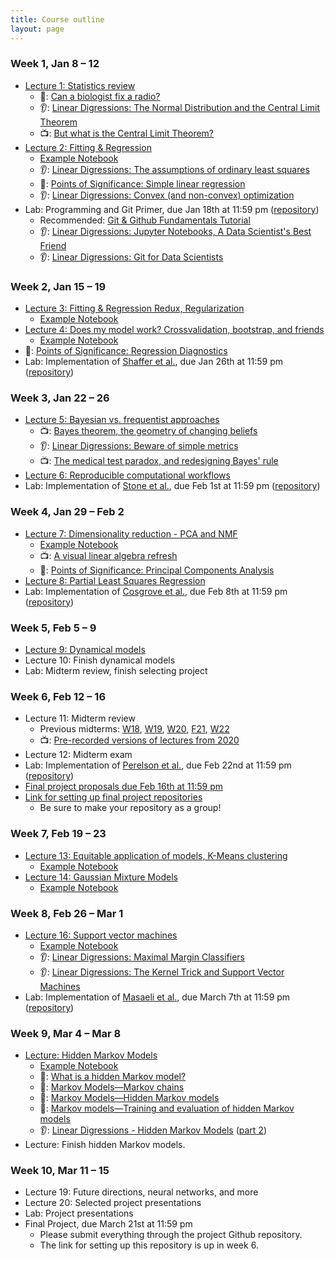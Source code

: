 ```yaml
---
title: Course outline
layout: page
---
```


### Week 1, Jan 8 – 12

- [Lecture 1: Statistics review](../public/Wk1-Lecture1.pdf)
  - 📖: [Can a biologist fix a radio?](https://www.cell.com/cancer-cell/fulltext/S1535-6108(02)00133-2)
  - 👂: [Linear Digressions: The Normal Distribution and the Central Limit Theorem](https://lineardigressions.com/episodes/2018/12/9/the-normal-distribution-and-the-central-limit-theorem)
  - 📺: [But what is the Central Limit Theorem?](https://www.youtube.com/watch?v=zeJD6dqJ5lo)
- [Lecture 2: Fitting & Regression](../public/Wk1-Lecture2.pdf)
  - [Example Notebook](../public/examples/OLS-Example.ipynb)
  - 👂: [Linear Digressions: The assumptions of ordinary least squares](https://lineardigressions.com/episodes/2019/1/12/the-assumptions-of-ordinary-least-squares)
  - 📖: [Points of Significance: Simple linear regression](https://www.nature.com/nmeth/journal/v12/n11/full/nmeth.3627.html)
  - 👂: [Linear Digressions: Convex (and non-convex) optimization](https://lineardigressions.com/episodes/2018/12/16/convex-and-non-convex-optimization)
- Lab: Programming and Git Primer, due Jan 18th at 11:59 pm ([repository](https://classroom.github.com/a/aw_Sfcs9))
  - Recommended: [Git & Github Fundamentals Tutorial](https://classroom.github.com/a/un0wW6AK)
  - 👂: [Linear Digressions: Jupyter Notebooks, A Data Scientist's Best Friend](https://lineardigressions.com/episodes/2017/8/20/jupyter-notebooks-a-data-scientists-best-friend)
  - 👂: [Linear Digressions: Git for Data Scientists](https://lineardigressions.com/episodes/2018/6/3/git-for-data-scientists)

### Week 2, Jan 15 – 19

- [Lecture 3: Fitting & Regression Redux, Regularization](../public/Wk2-Lecture3.pdf)
  - [Example Notebook](../public/examples/Regularization-Example.ipynb)
- [Lecture 4: Does my model work? Crossvalidation, bootstrap, and friends](../public/Wk2-Lecture4.pdf)
  - [Example Notebook](../public/examples/CrossVal-Example.ipynb)
- 📖: [Points of Significance: Regression Diagnostics](https://www.nature.com/nmeth/journal/v13/n5/abs/nmeth.3854.html)
- Lab: Implementation of [Shaffer et al.](https://www.nature.com/nature/journal/v546/n7658/abs/nature22794.html), due Jan 26th at 11:59 pm ([repository](https://classroom.github.com/a/6QVOpFUh))

### Week 3, Jan 22 – 26

- [Lecture 5: Bayesian vs. frequentist approaches](../public/Wk3-Lecture5.pdf)
  - 📺: [Bayes theorem, the geometry of changing beliefs](https://www.youtube.com/watch?v=HZGCoVF3YvM)
  - 👂: [Linear Digressions: Beware of simple metrics](https://lineardigressions.com/episodes/2019/12/22/data-scientists-beware-of-simple-metrics)
  - 📺: [The medical test paradox, and redesigning Bayes' rule](https://www.youtube.com/watch?v=lG4VkPoG3ko)
- [Lecture 6: Reproducible computational workflows](../public/Wk3-Lecture6.pdf)
- Lab: Implementation of [Stone et al.](https://www.ncbi.nlm.nih.gov/pmc/articles/PMC1301723/), due Feb 1st at 11:59 pm ([repository](https://classroom.github.com/a/vDNzClZ4))

### Week 4, Jan 29 – Feb 2

- [Lecture 7: Dimensionality reduction - PCA and NMF](../public/Wk4-Lecture7.pdf)
  - [Example Notebook](../public/examples/PCA-NNMF.ipynb)
  - 📺: [A visual linear algebra refresh](https://www.youtube.com/playlist?list=PLZHQObOWTQDPD3MizzM2xVFitgF8hE_ab)
  - 📖: [Points of Significance: Principal Components Analysis](https://www.nature.com/articles/nmeth.4346)
- [Lecture 8: Partial Least Squares Regression](../public/Wk4-Lecture8.pdf)
- Lab: Implementation of [Cosgrove et al.](https://pubs.rsc.org/en/Content/ArticleLanding/2010/MB/b926287c), due Feb 8th at 11:59 pm ([repository](https://classroom.github.com/a/mL8L54Co))

### Week 5, Feb 5 – 9

- [Lecture 9: Dynamical models](../public/Wk5-Lecture09.pdf)
- Lecture 10: Finish dynamical models
- Lab: Midterm review, finish selecting project

### Week 6, Feb 12 – 16

- Lecture 11: Midterm review
  - Previous midterms: [W18](../files/midterm-W18.pdf), [W19](../files/midterm-W19.pdf), [W20](../files/midterm-W20.pdf), [F21](../files/midterm-F21.pdf), [W22](../files/midterm-W22.pdf)
  - 📺: [Pre-recorded versions of lectures from 2020](https://www.youtube.com/playlist?list=PLIo39hxQkqRbqu-wwSNQ_v7BjlyTw3eUw)
- Lecture 12: Midterm exam
- Lab: Implementation of [Perelson et al.](https://science.sciencemag.org/content/271/5255/1582), due Feb 22nd at 11:59 pm ([repository](https://classroom.github.com/a/2ivewdFc))
- [Final project proposals due Feb 16th at 11:59 pm](https://bruinlearn.ucla.edu/courses/176183/assignments/1510658)
- [Link for setting up final project repositories](https://classroom.github.com/a/3b2CrihQ)
  - Be sure to make your repository as a group!

### Week 7, Feb 19 – 23

- [Lecture 13: Equitable application of models, K-Means clustering](../public/Wk7-Lecture13.pdf)
  - [Example Notebook](../public/examples/K-Means.ipynb)
- [Lecture 14: Gaussian Mixture Models](../public/Wk7-Lecture14.pdf)
  - [Example Notebook](../public/examples/Gaussian-Mixtures.ipynb)

### Week 8, Feb 26 – Mar 1

- [Lecture 16: Support vector machines](../public/Wk8-Lecture16.pdf)
  - [Example Notebook](../public/examples/SVMs-example.ipynb)
  - 👂: [Linear Digressions: Maximal Margin Classifiers](https://lineardigressions.com/episodes/2017/12/3/maximal-margin-classifiers)
  - 👂: [Linear Digressions: The Kernel Trick and Support Vector Machines](https://lineardigressions.com/episodes/2017/12/10/the-kernel-trick-and-support-vector-machines)
- Lab: Implementation of [Masaeli et al.](https://www.nature.com/articles/srep37863), due March 7th at 11:59 pm ([repository](https://classroom.github.com/a/zLViK7tV))

### Week 9, Mar 4 – Mar 8

- [Lecture: Hidden Markov Models](../public/Wk5-Lecture10.pdf)
  - [Example Notebook](../public/examples/HMMs-example.ipynb)
  - 📖: [What is a hidden Markov model?](https://www.nature.com/articles/nbt1004-1315)
  - 📖: [Markov Models—Markov chains](https://www.nature.com/articles/s41592-019-0476-x)
  - 📖: [Markov Models—Hidden Markov models](https://www.nature.com/articles/s41592-019-0532-6)
  - 📖: [Markov models—Training and evaluation of hidden Markov models](https://www.nature.com/articles/s41592-019-0702-6)
  - 👂: [Linear Digressions - Hidden Markov Models](https://lineardigressions.com/episodes/2016/2/23/introducing-hidden-markov-models-hmm-part-1) ([part 2](https://lineardigressions.com/episodes/2016/2/23/genetics-and-um-detection-hmms-part-2))
- Lecture: Finish hidden Markov models.

### Week 10, Mar 11 – 15

- Lecture 19: Future directions, neural networks, and more
- Lecture 20: Selected project presentations
- Lab: Project presentations
- Final Project, due March 21st at 11:59 pm
  - Please submit everything through the project Github repository.
  - The link for setting up this repository is up in week 6.
